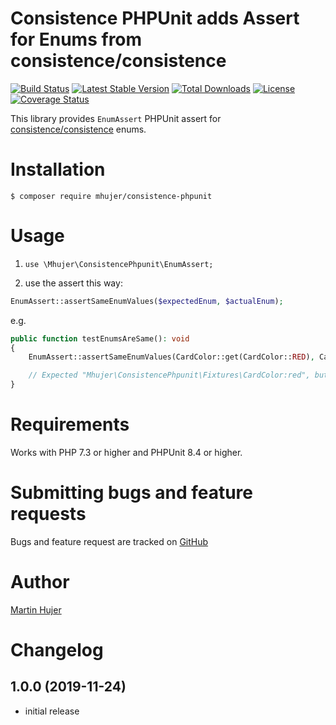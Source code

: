 # Consistence PHPUnit adds Assert for Enums from consistence/consistence 
 
[![Build Status](https://travis-ci.org/mhujer/consistence-phpunit.svg?branch=master)](https://travis-ci.org/mhujer/consistence-phpunit)  [![Latest Stable Version](https://poser.pugx.org/mhujer/consistence-phpunit/version.png)](https://packagist.org/packages/mhujer/consistence-phpunit) [![Total Downloads](https://poser.pugx.org/mhujer/consistence-phpunit/downloads.png)](https://packagist.org/packages/mhujer/consistence-phpunit) [![License](https://poser.pugx.org/mhujer/consistence-phpunit/license.svg)](https://packagist.org/packages/mhujer/consistence-phpunit) [![Coverage Status](https://coveralls.io/repos/mhujer/consistence-phpunit/badge.svg?branch=master)](https://coveralls.io/r/mhujer/consistence-phpunit?branch=master)

This library provides `EnumAssert` PHPUnit assert for [consistence/consistence](https://github.com/consistence/consistence) enums.


# Installation

```console
$ composer require mhujer/consistence-phpunit
```

# Usage

1. `use \Mhujer\ConsistencePhpunit\EnumAssert;`

2. use the assert this way:
```php
EnumAssert::assertSameEnumValues($expectedEnum, $actualEnum);
```

e.g.
```php
public function testEnumsAreSame(): void
{
    EnumAssert::assertSameEnumValues(CardColor::get(CardColor::RED), CardColor::get(CardColor::BLACK));

    // Expected "Mhujer\ConsistencePhpunit\Fixtures\CardColor:red", but got "Mhujer\ConsistencePhpunit\Fixtures\CardColor:black
}
```

# Requirements
Works with PHP 7.3 or higher and PHPUnit 8.4 or higher.


# Submitting bugs and feature requests
Bugs and feature request are tracked on [GitHub](https://github.com/mhujer/consistence-phpunit/issues)


# Author
[Martin Hujer](https://www.martinhujer.cz) 


# Changelog

## 1.0.0 (2019-11-24)
- initial release
